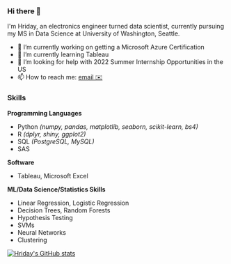 ### Hi there 👋
I'm Hriday, an electronics engineer turned data scientist, currently pursuing my MS in Data Science at University of Washington, Seattle.

- 🔭 I’m currently working on getting a Microsoft Azure Certification
- 🌱 I’m currently learning Tableau
- 🤔 I’m looking for help with 2022 Summer Internship Opportunities in the US
- 📫 How to reach me: [email ✉️](mailto:hbaghar@uw.edu)
<!-- - 💻 Check out my [website](hbaghar.github.io)-->

### Skills
**Programming Languages**
- Python _(numpy, pandas, matplotlib, seaborn, scikit-learn, bs4)_
- R _(dplyr, shiny, ggplot2)_
- SQL _(PostgreSQL, MySQL)_
- SAS

**Software**
- Tableau, Microsoft Excel

**ML/Data Science/Statistics Skills**
- Linear Regression, Logistic Regression
- Decision Trees, Random Forests
- Hypothesis Testing
- SVMs
- Neural Networks
- Clustering

[![Hriday's GitHub stats](https://github-readme-stats.vercel.app/api?username=hbaghar&theme=midnight-purple&show_icons=true)](https://github.com/anuraghazra/github-readme-stats)
